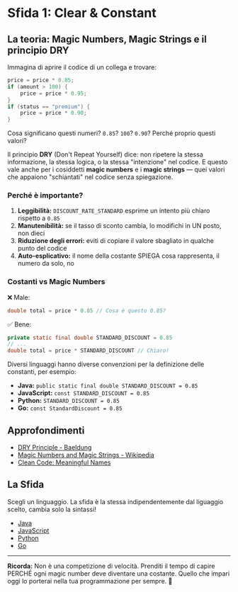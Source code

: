 # Sfida 1: Clear & Constant

## La teoria: Magic Numbers, Magic Strings e il principio DRY

Immagina di aprire il codice di un collega e trovare:

```java
price = price * 0.85;
if (amount > 100) {
    price = price * 0.95;
}
if (status == "premium") {
    price = price * 0.90;
}
```

Cosa significano questi numeri? `0.85`? `100`? `0.90`? Perché proprio questi valori?

Il principio **DRY** (Don't Repeat Yourself) dice: non ripetere la stessa informazione, la stessa logica, o la stessa "intenzione" nel codice. E questo vale anche per i cosiddetti **magic numbers** e i **magic strings** — quei valori che appaiono "schiantati" nel codice senza spiegazione.

### Perché è importante?

1. **Leggibilità:** `DISCOUNT_RATE_STANDARD` esprime un intento più chiaro rispetto a `0.85`
2. **Manutenibilità:** se il tasso di sconto cambia, lo modifichi in UN posto, non dieci
3. **Riduzione degli errori:** eviti di copiare il valore sbagliato in qualche punto del codice
4. **Auto-esplicativo:** il nome della costante SPIEGA cosa rappresenta, il numero da solo, no

### Costanti vs Magic Numbers

❌ Male:
```java
double total = price * 0.85 // Cosa è questo 0.85?
```

✅ Bene:
```java
private static final double STANDARD_DISCOUNT = 0.85
// ...
double total = price * STANDARD_DISCOUNT // Chiaro!
```

Diversi linguaggi hanno diverse convenzioni per la definizione delle constanti, per esempio:
* **Java:** `public static final double STANDARD_DISCOUNT = 0.85`
* **JavaScript:** `const STANDARD_DISCOUNT = 0.85`
* **Python:** `STANDARD_DISCOUNT = 0.85`
* **Go:** `const StandardDiscount = 0.85`

## Approfondimenti

- [DRY Principle - Baeldung](https://www.baeldung.com/cs/dry-software-design-principle)
- [Magic Numbers and Magic Strings - Wikipedia](https://it.wikipedia.org/wiki/Magic_number)
- [Clean Code: Meaningful Names](https://www.cwblogs.com/posts/clean-code-meaningful-names/)

## La Sfida

Scegli un linguaggio. La sfida è la stessa indipendentemente dal liguaggio scelto, cambia solo la sintassi!

* [Java](./java)
* [JavaScript](./javascript)
* [Python](./python)
* [Go](./go)

---

**Ricorda:** Non è una competizione di velocità. Prenditi il tempo di capire PERCHÉ ogni magic number deve diventare una costante. Quello che impari oggi lo porterai nella tua programmazione per sempre. 🚀